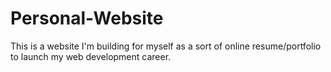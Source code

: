 # Personal-Website
This is a website I'm building for myself as a sort of online resume/portfolio to launch my web development career.
